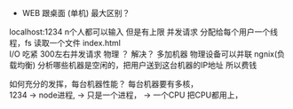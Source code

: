 - WEB 跟桌面 (单机) 最大区别？

 localhost:1234   n个人都可以输入   但是有上限
 并发请求 
 分配给每个用户一个线程，fs 读取一个文件  index.html  
 I/O 吃紧  300左右并发请求  物理
 ？ 解决？  多加机器   物理设备可以并联
 ngnix(负载均衡) 分析哪些机器是空闲的，把用户送到这台机器的IP地址  所以费钱

 如何充分的发挥，每台机器性能？   每台机器要有多核，  
 1234  -> node进程, -> 只是一个进程， -> 一个CPU
 把CPU都用上，